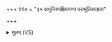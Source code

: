 +++
title = "३५ अभूतिरुपह्रियमाणा पराभूतिरुपहृता"

+++
<details><summary>मूलम् (VS)</summary>

अभू॑तिरुपह्रि॒यमा॑णा॒ परा॑भूति॒रुप॑हृता ॥
</details>